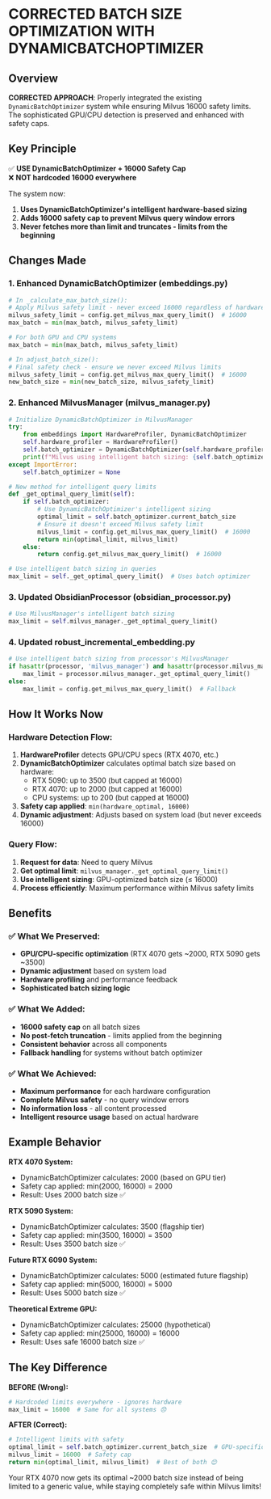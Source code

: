 # CORRECTED BATCH SIZE OPTIMIZATION WITH DYNAMICBATCHOPTIMIZER

## Overview
**CORRECTED APPROACH**: Properly integrated the existing `DynamicBatchOptimizer` system while ensuring Milvus 16000 safety limits. The sophisticated GPU/CPU detection is preserved and enhanced with safety caps.

## Key Principle
✅ **USE DynamicBatchOptimizer + 16000 Safety Cap**  
❌ **NOT hardcoded 16000 everywhere**

The system now:
1. **Uses DynamicBatchOptimizer's intelligent hardware-based sizing**
2. **Adds 16000 safety cap to prevent Milvus query window errors**
3. **Never fetches more than limit and truncates - limits from the beginning**

## Changes Made

### 1. Enhanced DynamicBatchOptimizer (embeddings.py)
```python
# In _calculate_max_batch_size():
# Apply Milvus safety limit - never exceed 16000 regardless of hardware
milvus_safety_limit = config.get_milvus_max_query_limit()  # 16000
max_batch = min(max_batch, milvus_safety_limit)

# For both GPU and CPU systems
max_batch = min(max_batch, milvus_safety_limit)

# In adjust_batch_size():
# Final safety check - ensure we never exceed Milvus limits
milvus_safety_limit = config.get_milvus_max_query_limit()  # 16000
new_batch_size = min(new_batch_size, milvus_safety_limit)
```

### 2. Enhanced MilvusManager (milvus_manager.py)
```python
# Initialize DynamicBatchOptimizer in MilvusManager
try:
    from embeddings import HardwareProfiler, DynamicBatchOptimizer
    self.hardware_profiler = HardwareProfiler()
    self.batch_optimizer = DynamicBatchOptimizer(self.hardware_profiler)
    print(f"Milvus using intelligent batch sizing: {self.batch_optimizer.current_batch_size}")
except ImportError:
    self.batch_optimizer = None

# New method for intelligent query limits
def _get_optimal_query_limit(self):
    if self.batch_optimizer:
        # Use DynamicBatchOptimizer's intelligent sizing
        optimal_limit = self.batch_optimizer.current_batch_size
        # Ensure it doesn't exceed Milvus safety limit
        milvus_limit = config.get_milvus_max_query_limit()  # 16000
        return min(optimal_limit, milvus_limit)
    else:
        return config.get_milvus_max_query_limit()  # 16000

# Use intelligent batch sizing in queries
max_limit = self._get_optimal_query_limit()  # Uses batch optimizer
```

### 3. Updated ObsidianProcessor (obsidian_processor.py)
```python
# Use MilvusManager's intelligent batch sizing
max_limit = self.milvus_manager._get_optimal_query_limit()
```

### 4. Updated robust_incremental_embedding.py
```python
# Use intelligent batch sizing from processor's MilvusManager
if hasattr(processor, 'milvus_manager') and hasattr(processor.milvus_manager, '_get_optimal_query_limit'):
    max_limit = processor.milvus_manager._get_optimal_query_limit()
else:
    max_limit = config.get_milvus_max_query_limit()  # Fallback
```

## How It Works Now

### Hardware Detection Flow:
1. **HardwareProfiler** detects GPU/CPU specs (RTX 4070, etc.)
2. **DynamicBatchOptimizer** calculates optimal batch size based on hardware:
   - RTX 5090: up to 3500 (but capped at 16000)
   - RTX 4070: up to 2000 (but capped at 16000)  
   - CPU systems: up to 200 (but capped at 16000)
3. **Safety cap applied**: `min(hardware_optimal, 16000)`
4. **Dynamic adjustment**: Adjusts based on system load (but never exceeds 16000)

### Query Flow:
1. **Request for data**: Need to query Milvus
2. **Get optimal limit**: `milvus_manager._get_optimal_query_limit()`
3. **Use intelligent sizing**: GPU-optimized batch size (≤ 16000)
4. **Process efficiently**: Maximum performance within Milvus safety limits

## Benefits

### ✅ **What We Preserved:**
- **GPU/CPU-specific optimization** (RTX 4070 gets ~2000, RTX 5090 gets ~3500)
- **Dynamic adjustment** based on system load
- **Hardware profiling** and performance feedback
- **Sophisticated batch sizing logic**

### ✅ **What We Added:**
- **16000 safety cap** on all batch sizes
- **No post-fetch truncation** - limits applied from the beginning
- **Consistent behavior** across all components
- **Fallback handling** for systems without batch optimizer

### ✅ **What We Achieved:**
- **Maximum performance** for each hardware configuration
- **Complete Milvus safety** - no query window errors
- **No information loss** - all content processed
- **Intelligent resource usage** based on actual hardware

## Example Behavior

**RTX 4070 System:**
- DynamicBatchOptimizer calculates: 2000 (based on GPU tier)
- Safety cap applied: min(2000, 16000) = 2000
- Result: Uses 2000 batch size ✅

**RTX 5090 System:**  
- DynamicBatchOptimizer calculates: 3500 (flagship tier)
- Safety cap applied: min(3500, 16000) = 3500
- Result: Uses 3500 batch size ✅

**Future RTX 6090 System:**
- DynamicBatchOptimizer calculates: 5000 (estimated future flagship)
- Safety cap applied: min(5000, 16000) = 5000
- Result: Uses 5000 batch size ✅

**Theoretical Extreme GPU:**
- DynamicBatchOptimizer calculates: 25000 (hypothetical)
- Safety cap applied: min(25000, 16000) = 16000
- Result: Uses safe 16000 batch size ✅

## The Key Difference

**BEFORE (Wrong):**
```python
# Hardcoded limits everywhere - ignores hardware
max_limit = 16000  # Same for all systems 😞
```

**AFTER (Correct):**
```python
# Intelligent limits with safety
optimal_limit = self.batch_optimizer.current_batch_size  # GPU-specific
milvus_limit = 16000  # Safety cap
return min(optimal_limit, milvus_limit)  # Best of both 😊
```

Your RTX 4070 now gets its optimal ~2000 batch size instead of being limited to a generic value, while staying completely safe within Milvus limits!

